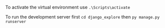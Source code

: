 To activate the virtual environment use `.\Scripts\activate`

To run the development server first `cd django_explore` then `py manage.py runserver`